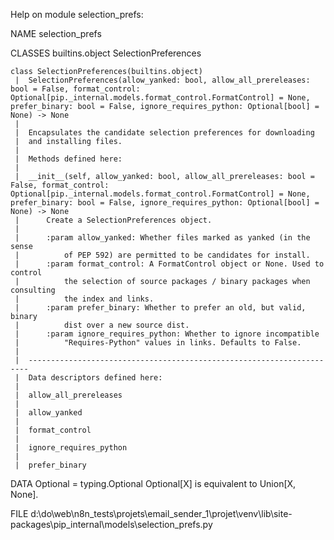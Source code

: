 Help on module selection_prefs:

NAME
    selection_prefs

CLASSES
    builtins.object
        SelectionPreferences

    class SelectionPreferences(builtins.object)
     |  SelectionPreferences(allow_yanked: bool, allow_all_prereleases: bool = False, format_control: Optional[pip._internal.models.format_control.FormatControl] = None, prefer_binary: bool = False, ignore_requires_python: Optional[bool] = None) -> None
     |
     |  Encapsulates the candidate selection preferences for downloading
     |  and installing files.
     |
     |  Methods defined here:
     |
     |  __init__(self, allow_yanked: bool, allow_all_prereleases: bool = False, format_control: Optional[pip._internal.models.format_control.FormatControl] = None, prefer_binary: bool = False, ignore_requires_python: Optional[bool] = None) -> None
     |      Create a SelectionPreferences object.
     |
     |      :param allow_yanked: Whether files marked as yanked (in the sense
     |          of PEP 592) are permitted to be candidates for install.
     |      :param format_control: A FormatControl object or None. Used to control
     |          the selection of source packages / binary packages when consulting
     |          the index and links.
     |      :param prefer_binary: Whether to prefer an old, but valid, binary
     |          dist over a new source dist.
     |      :param ignore_requires_python: Whether to ignore incompatible
     |          "Requires-Python" values in links. Defaults to False.
     |
     |  ----------------------------------------------------------------------
     |  Data descriptors defined here:
     |
     |  allow_all_prereleases
     |
     |  allow_yanked
     |
     |  format_control
     |
     |  ignore_requires_python
     |
     |  prefer_binary

DATA
    Optional = typing.Optional
        Optional[X] is equivalent to Union[X, None].

FILE
    d:\do\web\n8n_tests\projets\email_sender_1\projet\venv\lib\site-packages\pip\_internal\models\selection_prefs.py


